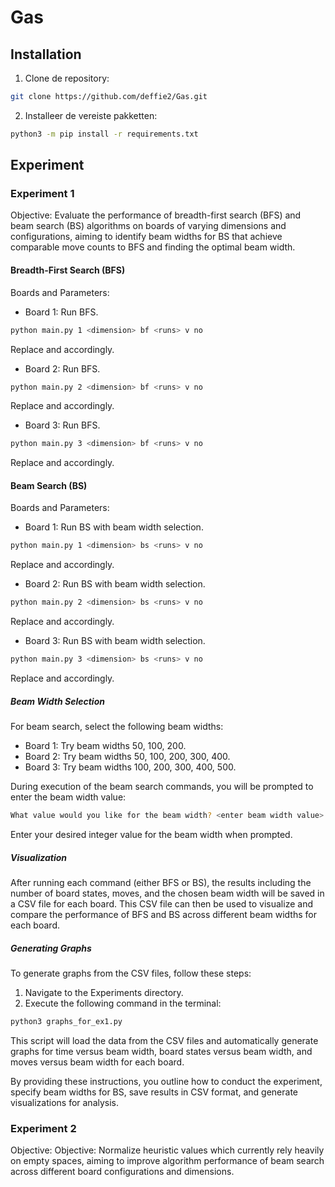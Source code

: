 # Gas

## Installation

1. Clone de repository:
```bash
git clone https://github.com/deffie2/Gas.git
```
2. Installeer de vereiste pakketten:
```bash
python3 -m pip install -r requirements.txt
```
## Experiment
### Experiment 1
Objective: Evaluate the performance of breadth-first search (BFS) and beam search (BS) algorithms on boards of varying dimensions and configurations, aiming to identify beam widths for BS that achieve comparable move counts to BFS and finding the optimal beam width.

#### Breadth-First Search (BFS)

Boards and Parameters:

* Board 1: Run BFS.
```bash
python main.py 1 <dimension> bf <runs> v no
```
Replace <dimension> and <runs> accordingly.
* Board 2: Run BFS.
```bash
python main.py 2 <dimension> bf <runs> v no
```
Replace <dimension> and <runs> accordingly.
* Board 3: Run BFS.
```bash
python main.py 3 <dimension> bf <runs> v no
```
Replace <dimension> and <runs> accordingly.

#### Beam Search (BS)

Boards and Parameters:

* Board 1: Run BS with beam width selection.
```bash
python main.py 1 <dimension> bs <runs> v no
```
Replace <dimension> and <runs> accordingly.
* Board 2: Run BS with beam width selection.
```bash
python main.py 2 <dimension> bs <runs> v no
```
Replace <dimension> and <runs> accordingly.
* Board 3:  Run BS with beam width selection.
```bash
python main.py 3 <dimension> bs <runs> v no
```
Replace <dimension> and <runs> accordingly.
##### Beam Width Selection

For beam search, select the following beam widths:
* Board 1: Try beam widths 50, 100, 200.
* Board 2: Try beam widths 50, 100, 200, 300, 400.
* Board 3: Try beam widths 100, 200, 300, 400, 500.

During execution of the beam search commands, you will be prompted to enter the beam width value:
```bash
What value would you like for the beam width? <enter beam width value>
```
Enter your desired integer value for the beam width when prompted.

##### Visualization

After running each command (either BFS or BS), the results including the number of board states, moves, and the chosen beam width will be saved in a CSV file for each board. This CSV file can then be used to visualize and compare the performance of BFS and BS across different beam widths for each board. 

##### Generating Graphs 
To generate graphs from the CSV files, follow these steps:

1. Navigate to the Experiments directory.
2. Execute the following command in the terminal:
```bash
python3 graphs_for_ex1.py
```
This script will load the data from the CSV files and automatically generate graphs for time versus beam width, board states versus beam width, and moves versus beam width for each board.

By providing these instructions, you outline how to conduct the experiment, specify beam widths for BS, save results in CSV format, and generate visualizations for analysis.


### Experiment 2
Objective: Objective: Normalize heuristic values which currently rely heavily on empty spaces, aiming to improve algorithm performance of beam search across different board configurations and dimensions.